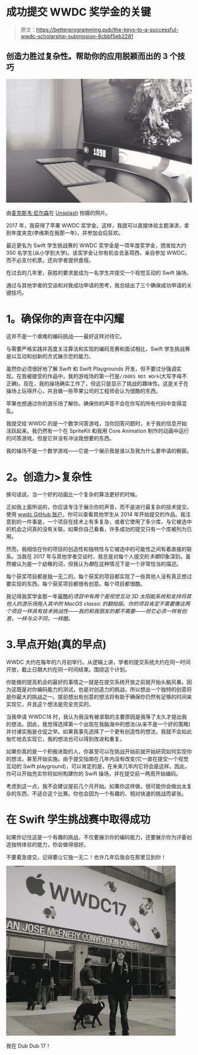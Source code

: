 # 成功提交 WWDC 奖学金的关键

> 原文：<https://betterprogramming.pub/the-keys-to-a-successful-wwdc-scholarship-submission-8cbbf5eb2281>

## 创造力胜过复杂性。帮助你的应用脱颖而出的 3 个技巧

![](img/9bee4cf9e2c725a121a09361553ca991.png)

由[麦克斯韦·尼尔森](https://unsplash.com/@maxcodes?utm_source=unsplash&utm_medium=referral&utm_content=creditCopyText)在 [Unsplash](https://unsplash.com/s/photos/wwdc?utm_source=unsplash&utm_medium=referral&utm_content=creditCopyText) 拍摄的照片。

2017 年，我获得了苹果 WWDC 奖学金。这样，我就可以直接体验主题演讲，拿到年度夹克(李维斯在我那一年)，并参加会后狂欢。

最近更名为 Swift 学生挑战赛的 WWDC 奖学金是一项年度奖学金，颁发给大约 350 名学生(从小学到大学)。该奖学金让你有机会去圣荷西，亲自参加 WWDC，而不必支付机票。还向学者提供食宿。

在过去的几年里，获胜的要求是成为一名学生并提交一个视觉互动的 Swift 操场。

通过与其他学者的交谈和对我成功申请的思考，我总结出了三个确保成功申请的关键技巧。

# **1。确保你的声音在**中闪耀

这并不是一个艰难的编码挑战——最好这样对待它。

与需要严格实践并高度关注算法和实现的编码竞赛和面试相比，Swift 学生挑战赛是以互动和创新的方式展示您的能力。

虽然你必须很好地了解 Swift 和 Swift Playgrounds 开发，但不要过分强调实现。在我被接受的作品中，我的游戏场的第一行是`//DOES NOt WOrk`(大写字母不正确)。现在，我的操场确实工作了，但这只是显示了挑战的趣味性。这是关于在操场上玩得开心，并且做一些苹果公司的工程师会认为很酷的东西。

苹果也想通过你的游乐场了解你。确保你的声音不会在你写的所有代码中变得混乱。

我提交给 WWDC 的是一个数学问答游戏，当你回答问题时，关于我的信息开始活跃起来。我仍然有一个在 SpriteKit 和我用 Core Animation 制作的动画中运行的问答游戏，但是它并没有冲淡我想要的东西。

我的操场不是一个数学游戏——它是一个展示我是谁以及我为什么要申请的橱窗。

# **2。创造力>复杂性**

换句话说，当一个好的动画比一个复杂的算法更好的时候。

正如我上面所说的，你应该专注于展示你的声音，而不是进行最复杂的技术提交。使用 [wwdc GitHub 账户](https://github.com/wwdc)，你可以查看其他学生从 2014 年开始提交的作品。我注意到的一件事是，一个项目在技术上有多复杂，或者它使用了多少库，与它被选中的机会之间真的没有关联。如果你自己看看，许多成功的提交只有一个库被列为已用。

然而，我相信在你的项目的创造性和独特性与它被选中的可能性之间有着直接的联系。当我在 2017 年与其他学者交谈时，我总是对每个人提交的*多酷*印象深刻。虽然被认为是一个幼稚的词，但我认为*酷*在这种情况下是一个非常恰当的描述。

每个获奖项目都是独一无二的。每个获奖的项目都实现了一些其他人没有真正想过要实现的东西。每个获奖项目都很有创意。每个项目都很酷。

我记得我奖学金那一年最酷的*项目中有两个是视觉互动 3D 太阳能系统和支持将其他人的游乐场拖入其中的 MacOS classic 的翻拍版。你的项目肯定不需要像这两个项目一样具有技术挑战性——我的和我朋友的都不需要——但它必须一样有创意，一样与众不同，一样酷。*

# 3.早点开始(真的早点)

WWDC 大约在每年的六月初举行。从逻辑上讲，学者的提交系统大约在同一时间开放，截止日期大约在同一时间结束。围绕这个计划。

你能做的提高机会的最好的事情之一就是在提交系统开放之前就开始头脑风暴。因为这既是对你编码能力的测试，也是对创造力的挑战，所以想出一个独特的创意将是你最大的挑战之一。提前想出有创意的想法将有助于确保你仍然有足够的时间来实现它，并且这个想法是完全充实的。

当我申请 WWDC18 时，我认为我没有被录取的主要原因是我等了太久才提出我的想法。因此，我觉得选择第一个出现在我脑海中的想法(从来不是一个好的策略)并付诸实施是仓促之举。如果我事先选择了一个更有创造性的想法，我就不会如此匆忙地去实现它，我的想法也可以得到改进和重复。

如果你真的是一个积极进取的人，你甚至可以在挑战开始前就开始研究如何实现你的想法，甚至开始实施。由于提交指南在几年内没有改变(它一直在提交一个视觉互动的 Swift playground)，可以肯定的是，在未来几年内它将会是这样。因此，你可以开始充实你将如何构建你的 Swift 操场，并在提交前一两周开始编码。

考虑到这一点，我不会建议提前几个月开始。如果你这样做，很可能你会做出太复杂的东西，不适合这个比赛。你也会因为一个有趣的、相对快速的挑战而紧张。

# 在 Swift 学生挑战赛中取得成功

如果你记住这是一个有趣的挑战，不仅要展示你的编码能力，还要展示你为评委创造独特体验的能力，你会做得很好。

不要着急提交，记得要让它独一无二！也许几年后我会在那里见到你！

![](img/1ebff1dd026234c0f8a4f295065485f8.png)

我在 Dub Dub 17！